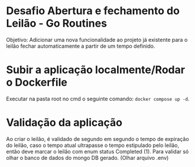 # Desafio Abertura e fechamento do Leilão - Go Routines

Objetivo: Adicionar uma nova funcionalidade ao projeto já existente para o leilão fechar automaticamente a partir de um tempo definido.

# Subir a aplicação localmente/Rodar o Dockerfile

Executar na pasta root no cmd o seguinte comando: `docker compose up -d`.

# Validação da aplicação

Ao criar o leilão, é validado de segundo em segundo o tempo de expiração do leilão, caso o tempo atual ultrapasse o tempo estipulado pelo leilão, então deve marcar o leilão com enum status Completed (1). Para validar só olhar o banco de dados do mongo DB gerado. (Olhar arquivo .env)


